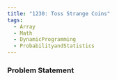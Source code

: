 ```yaml
---
title: "1230: Toss Strange Coins"
tags:
  - Array
  - Math
  - DynamicProgramming
  - ProbabilityandStatistics
---
```

### Problem Statement

